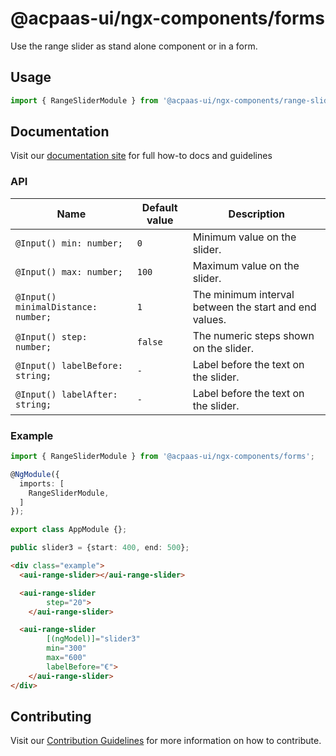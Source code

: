 # @acpaas-ui/ngx-components/forms

Use the range slider as stand alone component or in a form.

## Usage

```typescript
import { RangeSliderModule } from '@acpaas-ui/ngx-components/range-slider'`;
```

## Documentation

Visit our [documentation site](https://acpaas-ui.digipolis.be/) for full how-to docs and guidelines

### API

| Name         | Default value | Description |
| -----------  | ------ | -------------------------- |
| `@Input() min: number;` | `0` | Minimum value on the slider. |
| `@Input() max: number;` | `100` | Maximum value on the slider. |
| `@Input() minimalDistance: number;` | `1` | The minimum interval between the start and end values. |
| `@Input() step: number;` | `false` | The numeric steps shown on the slider. |
| `@Input() labelBefore: string;` | `-` | Label before the text on the slider. |
| `@Input() labelAfter: string;` | `-` | Label before the text on the slider. |

### Example

```typescript
import { RangeSliderModule } from '@acpaas-ui/ngx-components/forms';

@NgModule({
  imports: [
    RangeSliderModule,
  ]
});

export class AppModule {};
```

```typescript
public slider3 = {start: 400, end: 500};
```

```html
<div class="example">
  <aui-range-slider></aui-range-slider>

  <aui-range-slider
		step="20">
	</aui-range-slider>

  <aui-range-slider
		[(ngModel)]="slider3"
		min="300"
		max="600"
		labelBefore="€">
	</aui-range-slider>
</div>
```

## Contributing

Visit our [Contribution Guidelines](../../../../../CONTRIBUTING.md) for more information on how to contribute.
